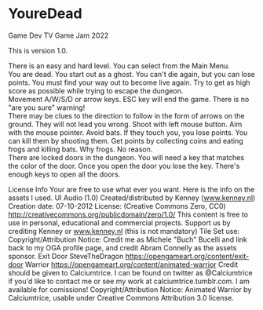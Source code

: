 # YoureDead
 Game Dev TV Game Jam 2022

This is version 1.0.  

There is an easy and hard level.  You can select from the Main Menu.   
You are dead.  You start out as a ghost.   You can't die again, but you can lose points.
You must find your way out to become live again.    Try to get as high score as possible while trying to escape the dungeon.  
Movement A/W/S/D or arrow keys.
ESC key will end the game.  There is no "are you sure" warning!  
There may be clues to the direction to follow in the form of arrows on the ground.  They will not lead you wrong. 
Shoot with left mouse button.  Aim with the mouse pointer. 
Avoid bats.  If they touch you, you lose points.  You can kill them by shooting them. 
Get points by collecting coins and eating frogs and killing bats.  Why frogs.  No reason.  
There are locked doors in the dungeon.  You will need a key that matches the color of the door.  Once you open the door you lose the key.  There's enough keys to open all the doors.  

License Info
Your are free to use what ever you want.  Here is the info on the assets I used. 
UI Audio (1.0)
Created/distributed by Kenney (www.kenney.nl)
Creation date: 07-10-2012
License: (Creative Commons Zero, CC0)
http://creativecommons.org/publicdomain/zero/1.0/
This content is free to use in personal, educational and commercial projects.
Support us by crediting Kenney or www.kenney.nl (this is not mandatory)
Tile Set use:
Copyright/Attribution Notice: 
Credit me as Michele "Buch" Bucelli and link back to my OGA profile page, 
and credit Abram Connelly as the assets sponsor.
Exit Door 
SteveTheDragon
https://opengameart.org/content/exit-door
Warrior
https://opengameart.org/content/animated-warrior
Credit should be given to Calciumtrice. I can be found on twitter as @Calciumtrice if you'd like to contact me or see my work at calciumtrice.tumblr.com. I am available for comissions!
Copyright/Attribution Notice: 
Animated Warrior by Calciumtrice, usable under Creative Commons Attribution 3.0 license.
